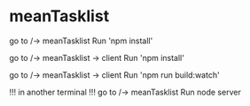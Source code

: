 # meanTasklist

go to /-> meanTasklist
 Run 'npm install' 

go to /-> meanTasklist -> client
 Run 'npm install' 

go to /-> meanTasklist -> client
Run 'npm run build:watch'

!!! in another terminal !!!
go to /-> meanTasklist
 Run node server 
 
 
